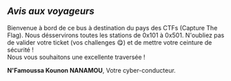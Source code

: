 ## *Avis aux voyageurs*
Bienvenue à bord de ce bus à destination du pays des CTFs (Capture The Flag). Nous désservirons toutes les stations de 0x101 à 0x501.
N'oubliez pas de valider votre ticket (vos challenges :yum:) et de mettre votre ceinture de sécurité  !   
Nous vous souhaitons une excellente traversée !

**N'Famoussa Kounon NANAMOU**,
Votre cyber-conducteur.
